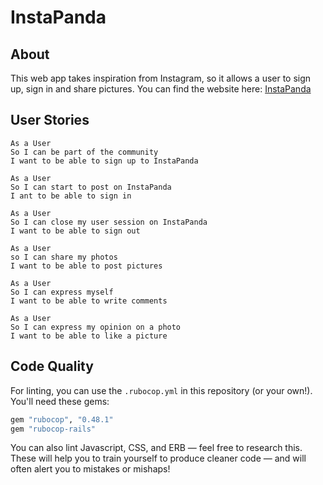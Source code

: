 InstaPanda
===================

## About

This web app takes inspiration from Instagram, so it allows a user to sign up, sign in and share pictures.
You can find the website here: [InstaPanda](http://instapanda.herokuapp.com)

## User Stories

```
As a User
So I can be part of the community
I want to be able to sign up to InstaPanda
```
```
As a User
So I can start to post on InstaPanda
I ant to be able to sign in
```
```
As a User
So I can close my user session on InstaPanda
I want to be able to sign out
```
```
As a User
so I can share my photos
I want to be able to post pictures
```
```
As a User
So I can express myself
I want to be able to write comments
```
```
As a User
So I can express my opinion on a photo
I want to be able to like a picture
```

## Code Quality

For linting, you can use the `.rubocop.yml` in this repository (or your own!).
You'll need these gems:

```ruby
gem "rubocop", "0.48.1"
gem "rubocop-rails"
```

You can also lint Javascript, CSS, and ERB — feel free to research this. These
will help you to train yourself to produce cleaner code — and will often alert
you to mistakes or mishaps!
